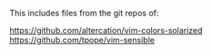 This includes files from the git repos of:

https://github.com/altercation/vim-colors-solarized
https://github.com/tpope/vim-sensible
